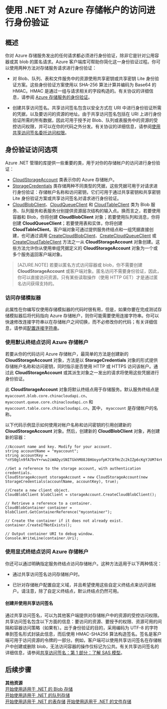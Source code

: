 <properties 
    pageTitle="使用 .NET 对 Azure 存储帐户的访问进行身份验证 | Windows Azure" 
    description="使用 .NET 客户端库对 Azure 存储帐户的访问进行身份验证。" 
    services="storage" 
    documentationCenter=".net" 
    authors="tamram" 
    manager="adinah" 
    editor=""/>

<tags 
	wacn.date="05/15/2015"
    ms.service="storage" 
    ms.workload="storage" 
    ms.tgt_pltfrm="na" 
    ms.devlang="dotnet" 
    ms.topic="article" 
    ms.date="04/15/2015" 
    ms.author="tamram"/>

# 使用 .NET 对 Azure 存储帐户的访问进行身份验证

## 概述

你对 Azure 存储服务发出的任何请求都必须进行身份验证，除非它是针对公用容器或其 blob 的匿名请求。Azure 客户端库可帮助你简化这一身份验证过程。你可以使用两种方法对存储服务请求进行身份验证：

- 对 Blob、队列、表和文件服务中的资源使用共享密钥或共享密钥 Lite 身份验证方案。这些身份验证方案使用以 SHA-256 算法计算并编码为 Base64 的 HMAC。HMAC 是通过一组与请求相关的字段构造的。有关协议的详细信息，请参阅 [Azure 存储服务的身份验证](https://msdn.microsoft.com/zh-CN/library/azure/dd179428.aspx)。

- 创建共享访问签名。共享访问签名包含以安全方式在 URI 中进行身份验证所需的凭据，以及要访问的资源的地址。由于共享访问签名包括在 URI 上进行身份验证所需的所有数据，因此可用于授予对 Blob、队列或表服务中的资源的受控访问权限，并可以在你的代码之外分发。有关协议的详细信息，请参阅[使用共享访问签名委托访问权限](https://msdn.microsoft.com/zh-CN/library/azure/ee395415.aspx)。

## 身份验证访问选项

Azure .NET 管理的库提供一些重要的类，用于对你的存储帐户的访问进行身份验证：

- [CloudStorageAccount](https://msdn.microsoft.com/zh-CN/library/azure/microsoft.windowsazure.storage.cloudstorageaccount.aspx) 类表示你的 Azure 存储帐户。
- [StorageCredentials](https://msdn.microsoft.com/zh-CN/library/azure/microsoft.windowsazure.storage.auth.storagecredentials.aspx) 类存储两种不同类型的凭据，这些凭据可用于对请求进行身份验证：存储帐户名称和访问密钥，它们可用于通过共享密钥和共享密钥 Lite 身份验证方案或共享访问签名对请求进行身份验证。 
- [CloudBlobClient](https://msdn.microsoft.com/zh-CN/library/azure/microsoft.windowsazure.storage.blob.cloudblobclient.aspx)、[CloudQueueClient](https://msdn.microsoft.com/zh-CN/library/azure/microsoft.windowsazure.storage.queue.cloudqueueclient.aspx) 和 [CloudTableClient](https://msdn.microsoft.com/zh-CN/library/azure/microsoft.windowsazure.storage.table.cloudtableclient.aspx) 类为 Blob 服务、队列服务和表服务分别提供资源层次结构的输入点。换而言之，若要使用容器和 Blob，你将创建 **CloudBlobClient** 对象；若要使用队列和消息，你将创建 **CloudQueueClient**；若要使用表和实体，你将创建 **CloudTableClient**。客户端对象可通过提供服务终结点和一组凭据直接创建，也可通过调用 [CreateCloudBlobClient](https://msdn.microsoft.com/zh-CN/library/azure/microsoft.windowsazure.storage.cloudstorageaccount.createcloudblobclient.aspx)、[CreateCloudQueueClient](https://msdn.microsoft.com/zh-CN/library/azure/microsoft.windowsazure.storage.cloudstorageaccount.createcloudqueueclient.aspx) 或 [CreateCloudTableClient](https://msdn.microsoft.com/zh-CN/library/azure/microsoft.windowsazure.storage.cloudstorageaccount.createcloudtableclient.aspx) 方法之一从 **CloudStorageAccount** 对象创建。这些方法允许你从使用单组凭据定义的 **CloudStorageAccount** 对象为一个或多个服务返回客户端对象。
> [AZURE.NOTE] 若要以匿名方式访问容器或 blob，你不需要创建 **CloudStorageAccount** 或客户端对象。匿名访问不需要身份验证，因此，你可以直接访问资源。只有某些读取操作（使用 HTTP GET）才是通过匿名访问获得支持的。

### 访问存储模拟器

此属性在你编写仅使用存储模拟器的代码时很有用，但是，如果你要在完成测试存储模拟器后将代码指向 Azure 存储帐户，则你可能需要使用连接字符串。你可以快速修改连接字符串以在存储帐户之间切换，而不必修改你的代码；有关详细信息，请参阅[配置连接字符串](https://msdn.microsoft.com/zh-CN/library/azure/ee758697.aspx)。

### 使用默认终结点访问 Azure 存储帐户

若要从你的代码访问 Azure 存储帐户，最简单的方法是创建新的 **CloudStorageAccount** 对象，方法是以 **StorageCredentials** 对象的形式提供存储帐户名称和访问密钥，同时指示是否使用 HTTP 或 HTTPS 访问该帐户。通过此 **CloudStorageAccount** 或其派生对象之一发出的请求将使用这些凭据进行身份验证。

此 **CloudStorageAccount** 对象将默认终结点用于存储服务。默认服务终结点是  `myaccount.blob.core.chinacloudapi.cn`、 `myaccount.queue.core.chinacloudapi.cn` 和  `myaccount.table.core.chinacloudapi.cn`，其中， `myaccount` 是存储帐户的名称。

以下代码示例显示如何使用对帐户名称和访问密钥的引用创建新的 **CloudStorageAccount** 对象。然后，创建新的 **CloudBlobClient** 对象，再创建新的容器：

	//Account name and key. Modify for your account.
	string accountName = "myaccount";
	string accountKey = "nYS0gln9fA7bvY+rwu2iWADyzSNITGkhM88J8HUoyofpK7C8fHcZc2kIZp6cKgYJUM74rHI82L50Iau4+9hPjQ==";
	
	//Get a reference to the storage account, with authentication credentials.
	CloudStorageAccount storageAccount = new CloudStorageAccount(new StorageCredentials(accountName, accountKey), true);
	
	//Create a new client object.
	CloudBlobClient blobClient = storageAccount.CreateCloudBlobClient();
	
	// Retrieve a reference to a container. 
	CloudBlobContainer container = blobClient.GetContainerReference("mycontainer");
	
	// Create the container if it does not already exist.
	container.CreateIfNotExists();
	
	// Output container URI to debug window.
	Console.WriteLine(container.Uri);  
### 使用显式终结点访问 Azure 存储帐户

你还可以通过明确指定服务终结点访问存储帐户。这种方法适用于以下两种情况：

- 通过共享访问签名访问存储帐户时。

- 已针对存储帐户配置自定义域，并且希望使用这些自定义终结点来访问该帐户。请注意，除了自定义终结点，默认终结点仍然可用。

#### 创建并使用共享访问签名

通过共享访问签名，可以为其他客户端提供对存储帐户中的资源的受控访问权限。共享访问签名包含以下方面的信息：要访问的资源、要授予的权限、资源可用的间隔和容器访问策略（如果有）。出于身份验证的目的，采用编码为 UTF-8 的字符串到签名形式封装此信息，而后使用 HMAC-SHA256 算法构造签名。签名是客户端可用于访问资源的令牌的一部分。例如，客户端可以使用共享访问签名在存储帐户中创建或删除 blob，无法访问容器的操作仅标记为公共。有关共享访问签名的详细信息，请参阅[共享访问签名：第 1 部分：了解 SAS 模型](/documentation/articles/storage-dotnet-shared-access-signature-part-1)。

## 后续步骤

**其他资源**  
[开始使用适用于 .NET 的 Blob 存储](/documentation/articles/storage-dotnet-how-to-use-blobs)   
[开始使用适用于 .NET 的队列存储](/documentation/articles/storage-dotnet-how-to-use-queues)   
[开始使用适用于 .NET 的表存储](/documentation/articles/storage-dotnet-how-to-use-tables)
[开始使用适用于 .NET 的文件存储](/documentation/articles/storage-dotnet-how-to-use-files)

<!--HONumber=53-->